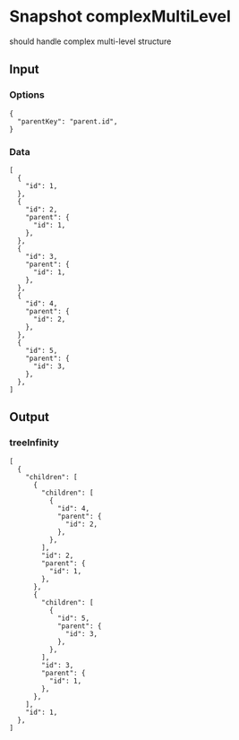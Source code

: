 # Snapshot complexMultiLevel

should handle complex multi-level structure

## Input

### Options
```json5
{
  "parentKey": "parent.id",
}
```

### Data
```json5
[
  {
    "id": 1,
  },
  {
    "id": 2,
    "parent": {
      "id": 1,
    },
  },
  {
    "id": 3,
    "parent": {
      "id": 1,
    },
  },
  {
    "id": 4,
    "parent": {
      "id": 2,
    },
  },
  {
    "id": 5,
    "parent": {
      "id": 3,
    },
  },
]
```

## Output

### treeInfinity
```json5
[
  {
    "children": [
      {
        "children": [
          {
            "id": 4,
            "parent": {
              "id": 2,
            },
          },
        ],
        "id": 2,
        "parent": {
          "id": 1,
        },
      },
      {
        "children": [
          {
            "id": 5,
            "parent": {
              "id": 3,
            },
          },
        ],
        "id": 3,
        "parent": {
          "id": 1,
        },
      },
    ],
    "id": 1,
  },
]
```